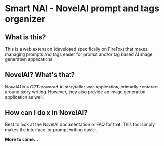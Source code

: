 # Smart NAI - NovelAI prompt and tags organizer

## What is this?

This is a web extension (developed specifically on FireFox) that makes managing prompts and tags easier for prompt and/or tag based AI image generation applications.

## NovelAI? What's that?

NovelAI is a GPT-powered AI storyteller web application, primarily centered around story writing. However, they also provide an image generation application as well.

## How can I do *x* in NovelAI?

Best to look at the NovelAI documentation or FAQ for that. This tool simply makes the interface for prompt writing easier.

**More to come...**
